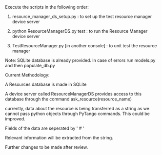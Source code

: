 Execute the scripts in the following order:

1. resource_manager_ds_setup.py : to set up the test resource manager device server

2. python ResourceManagerDS.py test  : to run the Resource Manager device server

3. TestResourceManager.py [in another console] : to unit test the resource manager


Note: SQLite database is already provided. 
		In case of errors run models.py and then populate_db.py

Current Methodology:

A Resources database is made in SQLite

A device server called ResourceManagerDS provides access to this database through the command ask_resource(resource_name)

currently, data about the resource is being transferred as a string as we cannot pass python objects through PyTango commands.
This could be improved.

Fields of the data are seperated by ' # '

Relevant information will be extracted from the string.

Further changes to be made after review.